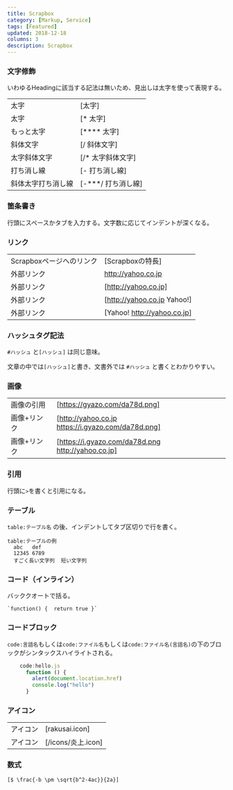 ```yaml
---
title: Scrapbox
category: [Markup, Service]
tags: [Featured]
updated: 2018-12-18
columns: 3
description: Scrapbox
---
```

### 文字修飾

いわゆるHeadingに該当する記法は無いため、見出しは太字を使って表現する。

| | |
|---|---|
|太字|[太字]|
|太字|[* 太字]|
|もっと太字|[**** 太字]|
|斜体文字|[/ 斜体文字]|
|太字斜体文字|[/* 太字斜体文字]|
|打ち消し線|[- 打ち消し線]|
|斜体太字打ち消し線|[-***/ 打ち消し線]|

### 箇条書き
行頭にスペースかタブを入力する。文字数に応じてインデントが深くなる。

### リンク
| | |
|---|---|
|Scrapboxページへのリンク|[Scrapboxの特長]|
|外部リンク|http://yahoo.co.jp|
|外部リンク|[http://yahoo.co.jp]|
|外部リンク|[http://yahoo.co.jp Yahoo!]|
|外部リンク|[Yahoo! http://yahoo.co.jp]|

### ハッシュタグ記法
`#ハッシュ` と`[ハッシュ]` は同じ意味。

文章の中では`[ハッシュ]`と書き、文書外では `#ハッシュ` と書くとわかりやすい。

### 画像
| | |
|---|---|
|画像の引用|[https://gyazo.com/da78d.png]|
|画像+リンク|[http://yahoo.co.jp https://i.gyazo.com/da78d.png]|
|画像+リンク|[https://i.gyazo.com/da78d.png http://yahoo.co.jp]|

### 引用
行頭に`>`を書くと引用になる。

### テーブル
`table:テーブル名` の後、インデントしてタブ区切りで行を書く。

    table:テーブルの例
      abc	def
      12345	6789
      すごく長い文字列	短い文字列

### コード（インライン）
バッククオートで括る。

    `function() {  return true }`

### コードブロック
`code:言語名`もしくは`code:ファイル名`もしくは`code:ファイル名(言語名)`の下のブロックがシンタックスハイライトされる。

```javascript
    code:hello.js
      function () {
        alert(document.location.href)
        console.log("hello")
      }
```

### アイコン
| | |
|---|---|
|アイコン|[rakusai.icon]|
|アイコン|[/icons/炎上.icon]|

### 数式
    [$ \frac{-b \pm \sqrt{b^2-4ac}}{2a}]
